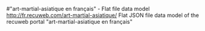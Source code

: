 #"art-martial-asiatique en français" - Flat file data model
http://fr.recuweb.com/art-martial-asiatique/
Flat JSON file data model of the recuweb portal "art-martial-asiatique en français"
